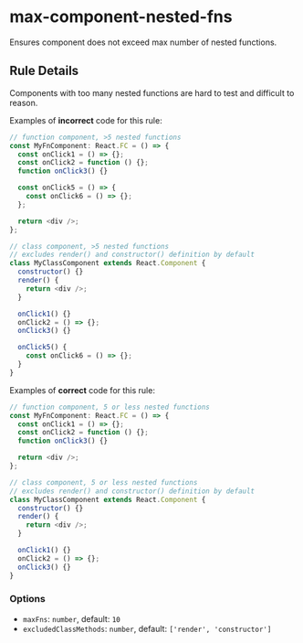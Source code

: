 # max-component-nested-fns

Ensures component does not exceed max number of nested functions.

## Rule Details

Components with too many nested functions are hard to test and difficult to reason.

Examples of **incorrect** code for this rule:

```js
// function component, >5 nested functions
const MyFnComponent: React.FC = () => {
  const onClick1 = () => {};
  const onClick2 = function () {};
  function onClick3() {}

  const onClick5 = () => {
    const onClick6 = () => {};
  };

  return <div />;
};

// class component, >5 nested functions
// excludes render() and constructor() definition by default
class MyClassComponent extends React.Component {
  constructor() {}
  render() {
    return <div />;
  }

  onClick1() {}
  onClick2 = () => {};
  onClick3() {}

  onClick5() {
    const onClick6 = () => {};
  }
}
```

Examples of **correct** code for this rule:

```js
// function component, 5 or less nested functions
const MyFnComponent: React.FC = () => {
  const onClick1 = () => {};
  const onClick2 = function () {};
  function onClick3() {}

  return <div />;
};

// class component, 5 or less nested functions
// excludes render() and constructor() definition by default
class MyClassComponent extends React.Component {
  constructor() {}
  render() {
    return <div />;
  }

  onClick1() {}
  onClick2 = () => {};
  onClick3() {}
}
```

### Options

- `maxFns`: `number`, default: `10`
- `excludedClassMethods`: `number`, default: `['render', 'constructor']`
